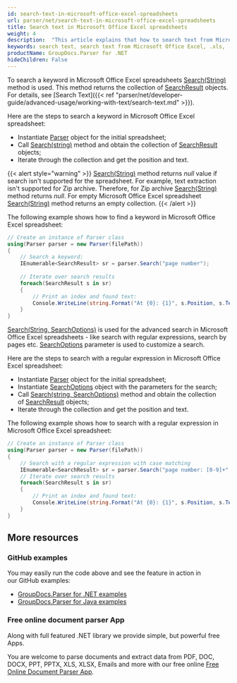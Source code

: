 ```yaml
---
id: search-text-in-microsoft-office-excel-spreadsheets
url: parser/net/search-text-in-microsoft-office-excel-spreadsheets
title: Search text in Microsoft Office Excel spreadsheets
weight: 4
description:  "This article explains that how to search text from Microsoft Office Excel (.xls, .xlsx) spreadsheets."
keywords: search text, search text from Microsoft Office Excel, .xls, .xlsx
productName: GroupDocs.Parser for .NET
hideChildren: False
---
```

To search a keyword in Microsoft Office Excel spreadsheets [Search(String)](https://reference.groupdocs.com/net/parser/groupdocs.parser/parser/methods/search) method is used. This method returns the collection of [SearchResult](https://reference.groupdocs.com/net/parser/groupdocs.parser.data/searchresult) objects. For details, see [Search Text]({{< ref "parser/net/developer-guide/advanced-usage/working-with-text/search-text.md" >}}).

Here are the steps to search a keyword in Microsoft Office Excel spreadsheet:

*   Instantiate [Parser](https://reference.groupdocs.com/net/parser/groupdocs.parser/parser) object for the initial spreadsheet;
*   Call [Search(string)](https://reference.groupdocs.com/net/parser/groupdocs.parser/parser/methods/search) method and obtain the collection of [SearchResult](https://reference.groupdocs.com/net/parser/groupdocs.parser.data/searchresult) objects;
*   Iterate through the collection and get the position and text.

{{< alert style="warning" >}}
[Search(String)](https://reference.groupdocs.com/net/parser/groupdocs.parser/parser/methods/search) method returns *null* value if search isn't supported for the spreadsheet. For example, text extraction isn't supported for Zip archive. Therefore, for Zip archive [Search(String)](https://reference.groupdocs.com/net/parser/groupdocs.parser/parser/methods/search) method returns *null*. For empty Microsoft Office Excel spreadsheet [Search(String)](https://reference.groupdocs.com/net/parser/groupdocs.parser/parser/methods/search) method returns an empty collection.
{{< /alert >}}

The following example shows how to find a keyword in Microsoft Office Excel spreadsheet:

```csharp
// Create an instance of Parser class
using(Parser parser = new Parser(filePath))
{
    // Search a keyword:
    IEnumerable<SearchResult> sr = parser.Search("page number");
  
    // Iterate over search results
    foreach(SearchResult s in sr)
    {
        // Print an index and found text:
        Console.WriteLine(string.Format("At {0}: {1}", s.Position, s.Text));
    }
}
```

[Search(String, SearchOptions)](https://reference.groupdocs.com/net/parser/groupdocs.parser.parser/search/methods/1) is used for the advanced search in Microsoft Office Excel spreadsheets - like search with regular expressions, search by pages etc. [SearchOptions](https://reference.groupdocs.com/net/parser/groupdocs.parser.options/searchoptions) parameter is used to customize a search.

Here are the steps to search with a regular expression in Microsoft Office Excel spreadsheet:

*   Instantiate [Parser](https://reference.groupdocs.com/net/parser/groupdocs.parser/parser) object for the initial spreadsheet;
*   Instantiate [SearchOptions](https://reference.groupdocs.com/net/parser/groupdocs.parser.options/searchoptions) object with the parameters for the search;
*   Call [Search(string, SearchOptions)](https://reference.groupdocs.com/net/parser/groupdocs.parser.parser/search/methods/1) method and obtain the collection of [SearchResult](https://reference.groupdocs.com/net/parser/groupdocs.parser.data/searchresult) objects;
*   Iterate through the collection and get the position and text.

The following example shows how to search with a regular expression in Microsoft Office Excel spreadsheet:

```csharp
// Create an instance of Parser class
using(Parser parser = new Parser(filePath))
{
    // Search with a regular expression with case matching
    IEnumerable<SearchResult> sr = parser.Search("page number: [0-9]+", new SearchOptions(true, false, true));
    // Iterate over search results
    foreach(SearchResult s in sr)
    {
        // Print an index and found text:
        Console.WriteLine(string.Format("At {0}: {1}", s.Position, s.Text));
    }
}
```

## More resources

### GitHub examples

You may easily run the code above and see the feature in action in our GitHub examples:

*   [GroupDocs.Parser for .NET examples](https://github.com/groupdocs-parser/GroupDocs.Parser-for-.NET)    
*   [GroupDocs.Parser for Java examples](https://github.com/groupdocs-parser/GroupDocs.Parser-for-Java)    

### Free online document parser App

Along with full featured .NET library we provide simple, but powerful free Apps.

You are welcome to parse documents and extract data from PDF, DOC, DOCX, PPT, PPTX, XLS, XLSX, Emails and more with our free online [Free Online Document Parser App](https://products.groupdocs.app/parser).